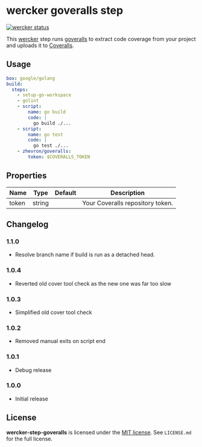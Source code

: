 # wercker goveralls step

[![wercker status](https://app.wercker.com/status/5f86828180437545e3c8cd6131de2e3c/m "wercker status")](https://app.wercker.com/project/bykey/5f86828180437545e3c8cd6131de2e3c)

This [wercker](http://wercker.com) step runs [goveralls](https://github.com/mattn/goveralls)
to extract code coverage from your project and uploads it to [Coveralls](https://coveralls.io/).

## Usage

```yaml
box: google/golang
build:
  steps:
    - setup-go-workspace
    - golint
    - script:
        name: go build
        code: |
          go build ./...
    - script:
        name: go test
        code: |
          go test ./...
    - zhevron/goveralls:
        token: $COVERALLS_TOKEN
```

## Properties

Name     | Type   | Default                 | Description
-------- | ------ | ----------------------- | -------------------
token    | string |                         | Your Coveralls repository token.

## Changelog

### 1.1.0

- Resolve branch name if build is run as a detached head.

### 1.0.4

- Reverted old cover tool check as the new one was far too slow

### 1.0.3

- Simplified old cover tool check

### 1.0.2

- Removed manual exits on script end

### 1.0.1

- Debug release

### 1.0.0

- Initial release

## License

**wercker-step-goveralls** is licensed under the [MIT license](http://opensource.org/licenses/MIT).
See `LICENSE.md` for the full license.
